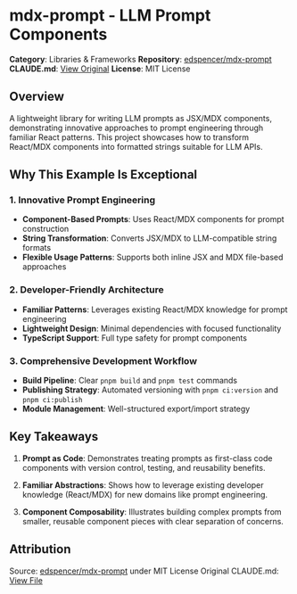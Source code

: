 # mdx-prompt - LLM Prompt Components

**Category**: Libraries & Frameworks
**Repository**: [edspencer/mdx-prompt](https://github.com/edspencer/mdx-prompt)
**CLAUDE.md**: [View Original](https://github.com/edspencer/mdx-prompt/blob/main/CLAUDE.md)
**License**: MIT License

## Overview

A lightweight library for writing LLM prompts as JSX/MDX components, demonstrating innovative approaches to prompt engineering through familiar React patterns. This project showcases how to transform React/MDX components into formatted strings suitable for LLM APIs.

## Why This Example Is Exceptional

### 1. Innovative Prompt Engineering
- **Component-Based Prompts**: Uses React/MDX components for prompt construction
- **String Transformation**: Converts JSX/MDX to LLM-compatible string formats
- **Flexible Usage Patterns**: Supports both inline JSX and MDX file-based approaches

### 2. Developer-Friendly Architecture
- **Familiar Patterns**: Leverages existing React/MDX knowledge for prompt engineering
- **Lightweight Design**: Minimal dependencies with focused functionality
- **TypeScript Support**: Full type safety for prompt components

### 3. Comprehensive Development Workflow
- **Build Pipeline**: Clear `pnpm build` and `pnpm test` commands
- **Publishing Strategy**: Automated versioning with `pnpm ci:version` and `pnpm ci:publish`
- **Module Management**: Well-structured export/import strategy

## Key Takeaways

1. **Prompt as Code**: Demonstrates treating prompts as first-class code components with version control, testing, and reusability benefits.

2. **Familiar Abstractions**: Shows how to leverage existing developer knowledge (React/MDX) for new domains like prompt engineering.

3. **Component Composability**: Illustrates building complex prompts from smaller, reusable component pieces with clear separation of concerns.

## Attribution

Source: [edspencer/mdx-prompt](https://github.com/edspencer/mdx-prompt) under MIT License
Original CLAUDE.md: [View File](https://github.com/edspencer/mdx-prompt/blob/main/CLAUDE.md)
